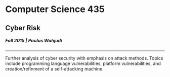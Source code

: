 # Computer Science 435
## Cyber Risk
##### Fall 2015 | Paulus Wahjudi

---

Further analysis of cyber security with emphasis on attack methods. Topics include programming language vulnerabilities, platform vulnerabilities, and creation/refinment of a self-attacking machine.